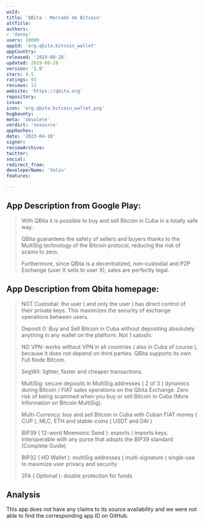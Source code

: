 ```yaml
---
wsId: 
title: 'QBita - Mercado de Bitcoin'
altTitle: 
authors:
- 'danny'
users: 10000
appId: 'org.qbita.bitcoin_wallet'
appCountry: 
released: '2019-08-28'
updated: 2019-08-28
version: '1.0'
stars: 4.5
ratings: 93
reviews: 11
website: 'https://qbita.org'
repository: 
issue: 
icon: 'org.qbita.bitcoin_wallet.png'
bugbounty: 
meta: 'obsolete'
verdict: 'nosource'
appHashes: 
date: '2023-04-18'
signer: 
reviewArchive: 
twitter: 
social: 
redirect_from: 
developerName: 'Valzu'
features: 

---
```


## App Description from Google Play: 

> With QBita it is possible to buy and sell Bitcoin in Cuba in a totally safe way.
>
> QBita guarantees the safety of sellers and buyers thanks to the MultiSig technology of the Bitcoin protocol, reducing the risk of scams to zero.
>
> Furthermore, since QBita is a decentralized, non-custodial and P2P Exchange (user X sells to user X), sales are perfectly legal.

## App Description from Qbita homepage:

>  NOT Custodial: the user ( and only the user ) has direct control of their private keys. This maximizes the security of exchange operations between users.
>
> Deposit 0: Buy and Sell Bitcoin in Cuba without depositing absolutely anything in any wallet on the platform. Not 1 satoshi.
>
> NO VPN: works without VPN in all countries ( also in Cuba of course ), because it does not depend on third parties. QBita supports its own Full Node Bitcoin.
>
>  SegWit: lighter, faster and cheaper transactions.
>
> MultiSig: secure deposits in MultiSig addresses ( 2 of 3 ) dynamics during Bitcoin / FIAT sales operations on the Qbita Exchange. Zero risk of being scammed when you buy or sell Bitcoin in Cuba (More Information on Bitcoin MultiSig).
>
> Multi-Currency: buy and sell Bitcoin in Cuba with Cuban FIAT money ( CUP ), MLC, ETH and stable-coins ( USDT and DAI )
>
> BIP39 ( 12-word Mnemonic Seed ): exports / imports keys. Interoperable with any purse that adopts the BIP39 standard (Complete Guide)
>
> BIP32 ( HD Wallet ): multiSig addresses ( multi-signature ) single-use to maximize user privacy and security
>
> 2FA ( Optional ): double protection for funds

## Analysis 

This app does not have any claims to its source availability and we were not able to find the corresponding app ID on GitHub.
